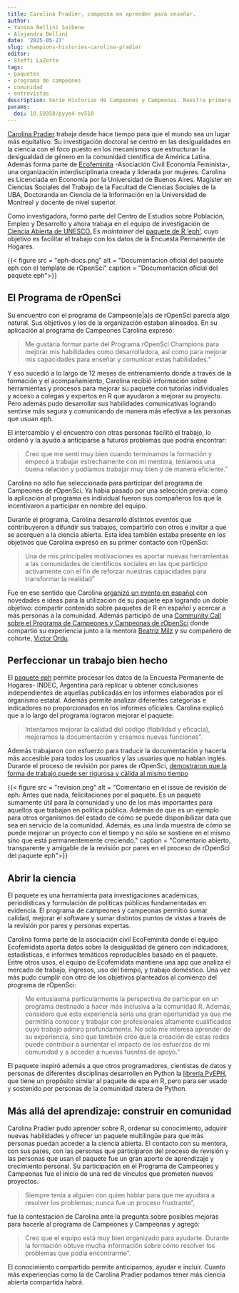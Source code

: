 ```yaml
---
title: Carolina Pradier, campeona en aprender para enseñar. 
author:
- Yanina Bellini Saibene
- Alejandra Bellini
date: '2025-05-27'
slug: champions-histories-carolina-pradier
editor:
- Steffi LaZerte
tags:
- paquetes
- programa de campeones
- comunidad
- entrevistas
description: Serie Historias de Campeones y Campeonas. Nuestra primera historia es la de Carolina Pradier, principal maintainer del paquete eph. Repasamos su participacion en el programa y el impacto de su trabajo en diferentes organizaciones y comunidades.
params:
  doi: 10.59350/pyye4-ev510
---
```


[Carolina Pradier](/es/author/carolina-pradier/) trabaja desde hace tiempo para que el mundo sea un lugar más equitativo. Su investigación doctoral se centró en las desigualdades en la ciencia con el foco puesto en los mecanismos que estructuran la desigualdad de género en la comunidad científica de América Latina. Además forma parte de [Ecofeminita](https://ecofeminita.com/) -Asociación Civil Economía Feminista-, una organización interdisciplinaria creada y liderada por mujeres.
Carolina es Licenciada en Economía por la Universidad de Buenos Aires. Magíster en Ciencias Sociales del Trabajo de la Facultad de Ciencias Sociales de la UBA, Doctoranda en Ciencia de la Información en la Universidad de Montreal y docente de nivel superior.

Como investigadora, formó parte del Centro de Estudios sobre Población, Empleo y Desarrollo y ahora trabaja en el equipo de investigación de [Ciencia Abierta de UNESCO.](https://www.unesco.org/en/open-science) Es _maintainer_ del [paquete de R ‘eph’](https://docs.ropensci.org/eph/), cuyo objetivo es facilitar el trabajo con los datos de la Encuesta Permanente de Hogares.

{{< figure src = "eph-docs.png" alt = "Documentacion oficial del paquete eph con el template de rOpenSci" caption = "Documentación oficial del paquete eph">}}

## El Programa de rOpenSci

Su encuentro con el programa de Campeon(e|a)s de rOpenSci parecía algo natural. Sus objetivos y los de la organización estaban alineados. En su aplicación al programa de Campeones Carolina expresó: 

> Me gustaría formar parte del Programa rOpenSci Champions para mejorar mis habilidades como desarrolladora, así como para mejorar mis capacidades para enseñar y comunicar estas habilidades.”

Y eso sucedió a lo largo de 12 meses de entrenamiento donde a través de la formación y el acompañamiento, Carolina recibió información sobre herramientas y procesos para mejorar su paquete con tutorías individuales y acceso a colegas y expertos en R que ayudaron a mejorar su proyecto. Pero además pudo desarrollar sus habilidades comunicativas logrando sentirse más segura y comunicando de manera más efectiva a las personas que usuan eph.

El intercambio y el encuentro con otras personas facilitó el trabajo, lo ordenó y la ayudó a anticiparse a futuros problemas que podría encontrar: 

> Creo que me sentí muy bien cuando terminamos la formación y empecé a trabajar estrechamente con mi mentora, teníamos una buena relación y podíamos trabajar muy bien y de manera eficiente.”

Carolina no sólo fue seleccionada para participar del programa de Campeones de rOpenSci. Ya había pasado por una selección previa: como la aplicación al programa es individual fueron sus compañeros los que la incentivaron a participar en nombre del equipo.

Durante el programa, Carolina desarrolló distintos eventos que contribuyeron a difundir sus trabajos, compartirlo con otros e invitar a que se acerquen a la ciencia abierta. Esta idea también estaba presente en los objetivos que Carolina expresó en su primer contacto con rOpenSci: 

> Una de mis principales motivaciones es aportar nuevas herramientas a las comunidades de científicos sociales en las que participo activamente con el fin de reforzar nuestras capacidades para transformar la realidad”

Fue en ese sentido que Carolina [organizó un evento en español](https://vimeo.com/899372049) con novedades e ideas para la utilización de su paquete epa logrando un doble objetivo: compartir contenido sobre paquetes de R en español y acercar a más personas a la comunidad. 
Además participó de una [Community Call sobre el Programa de Campeones y Campeonas de rOpenSci](/commcalls/july2023-championprogram/) donde compartió su experiencia junto a la mentora [Beatriz Milz](/es/author/beatriz-milz/) y su compañero de cohorte, [Victor Ordu](/author/victor-ordu/). 

## Perfeccionar un trabajo bien hecho

El [paquete eph](https://github.com/ropensci/eph/) permite procesar los datos de la Encuesta Permanente de Hogares- INDEC, Argentina para replicar u obtener conclusiones independientes de aquellas publicadas en los informes elaborados por el organismo estatal. Además permite analizar diferentes categorías e indicadores no proporcionados en los informes oficiales.
Carolina explicó que a lo largo del programa lograron mejorar el paquete: 

> Intentamos mejorar la calidad del código (fiabilidad y eficacia), mejoramos la documentación y creamos nuevas funciones”. 

Además trabajaron con esfuerzo para traducir la documentación y hacerla más accesible para todos los usuarios y las usuarias que no hablan inglés. 
Durante el proceso de revisión por pares de rOpenSci, [demostraron que la forma de trabajo puede ser rigurosa y cálida al mismo tiempo](https://github.com/ropensci/software-review/issues/593#issuecomment-1709968472)

{{< figure src = "revision.png" alt = "Comentario en el issue de revisión de eph: Antes que nada, felicitaciones por el paquete. Es un paquete sumamente útil para la comunidad y uno de los más importantes para aquellos que trabajan en política pública. Además de que es un ejemplo para otros organismos del estado de cómo se puede disponibilizar data que sea en servicio de la comunidad. Además, es una linda muestra de cómo se puede mejorar un proyecto con el tiempo y no sólo se sostiene en el mismo sino que está permanentemente creciendo." caption = "Comentario abierto, transparente y amigable de la revisión por pares en el proceso de rOpenSci del paquete eph">}}

## Abrir la ciencia

El paquete es una herramienta para investigaciones académicas, periodísticas y formulación de políticas públicas fundamentadas en evidencia. El programa de campeones y campeonas permitió sumar calidad, mejorar el software y sumar distintos puntos de vistas a través de la revisión por pares y personas expertas.

Carolina forma parte de la asociación civil EcoFeminita donde el equipo Ecofemidata aporta datos sobre la desigualdad de género con indicadores, estadísticas, e informes temáticos reproducibles basado en el paquete. Entre otros usos, el equipo de Ecofemidata mantiene una app que analiza el mercado de trabajo, ingresos, uso del tiempo, y trabajo doméstico. 
Una vez más pudo cumplir con otro de los objetivos planteados al comienzo del programa de rOpenSci: 

> Me entusiasma particularmente la perspectiva de participar en un programa destinado a hacer más inclusiva a la comunidad R. Además, considero que esta experiencia sería una gran oportunidad ya que me permitiría conocer y trabajar con profesionales altamente cualificados cuyo trabajo admiro profundamente. No sólo me interesa aprender de su experiencia, sino que también creo que la creación de estas redes puede contribuir a aumentar el impacto de los esfuerzos de mi comunidad y a acceder a nuevas fuentes de apoyo.”

El paquete inspiró además a que otros programadores, cientistas de datos y personas de diferentes disciplinas desarrollen en Python la [librería PyEPH](https://pyeph.readthedocs.io/es/latest/), que tiene un propósito similar al paquete de epa en R, pero para ser usado y sostenido por personas de la comunidad datera de Python.

## Más allá del aprendizaje: construir en comunidad

Carolina Pradier pudo aprender sobre R, ordenar su conocimiento, adquirir nuevas habilidades y ofrecer un paquete multilingüe para que más personas puedan acceder a la ciencia abierta. El contacto con su mentora, con sus pares, con las personas que participaron del proceso de revisión y las personas que usan el paquete fue un gran aporte de aprendizaje y crecimiento personal. Su participación en el Programa de Campeones y Campeonas fue el inicio de una red de vínculos que prometen nuevos proyectos.

> Siempre tenía a alguien con quien hablar para que me ayudara a resolver los problemas; nunca fue un proceso frustrante”, 

fue la contestación de Carolina ante la pregunta sobre posibles mejoras para hacerle al programa de Campeones y Campeonas y agregó: 

> Creo que el equipo está muy bien organizado para ayudarte. Durante la formación obtuve mucha información sobre cómo resolver los problemas que podía encontrarme”.

El conocimiento compartido permite anticiparnos, ayudar e incluir. Cuanto más experiencias como la de Carolina Pradier podamos tener más ciencia abierta compartida habrá.
